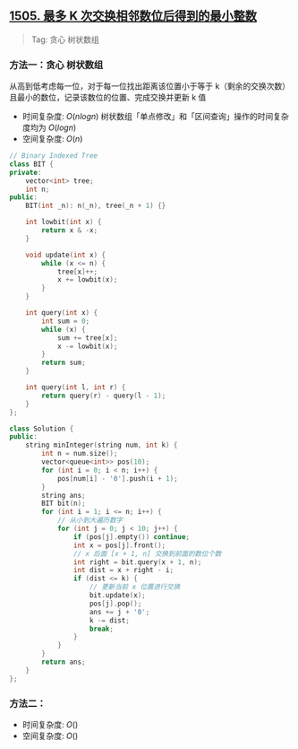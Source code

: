 ## [1505. 最多 K 次交换相邻数位后得到的最小整数](https://leetcode.cn/problems/minimum-possible-integer-after-at-most-k-adjacent-swaps-on-digits/description/)

> Tag: 贪心 树状数组

### 方法一：贪心 树状数组

从高到低考虑每一位，对于每一位找出距离该位置小于等于 k（剩余的交换次数）且最小的数位，记录该数位的位置、完成交换并更新 k 值

* 时间复杂度: ${O(nlogn)}$ 树状数组「单点修改」和「区间查询」操作的时间复杂度均为 ${O(logn)}$
* 空间复杂度: ${O(n)}$
```cpp
// Binary Indexed Tree
class BIT {
private:
    vector<int> tree;
    int n;
public:
    BIT(int _n): n(_n), tree(_n + 1) {}

    int lowbit(int x) {
        return x & -x;
    }

    void update(int x) {
        while (x <= n) {
            tree[x]++;
            x += lowbit(x);
        }
    }

    int query(int x) {
        int sum = 0;
        while (x) {
            sum += tree[x];
            x -= lowbit(x);
        }
        return sum;
    }

    int query(int l, int r) {
        return query(r) - query(l - 1);
    }
};

class Solution {
public:
    string minInteger(string num, int k) {
        int n = num.size();
        vector<queue<int>> pos(10);
        for (int i = 0; i < n; i++) {
            pos[num[i] - '0'].push(i + 1);
        }
        string ans;
        BIT bit(n);
        for (int i = 1; i <= n; i++) {
            // 从小到大遍历数字
            for (int j = 0; j < 10; j++) {
                if (pos[j].empty()) continue;
                int x = pos[j].front();
                // x 后面 [x + 1, n] 交换到前面的数位个数
                int right = bit.query(x + 1, n);
                int dist = x + right - i;
                if (dist <= k) {
                    // 更新当前 x 位置进行交换
                    bit.update(x);
                    pos[j].pop();
                    ans += j + '0';
                    k -= dist;
                    break;
                }   
            }
        }
        return ans;
    }
};
```

### 方法二：
* 时间复杂度: ${O()}$
* 空间复杂度: ${O()}$
```cpp

```
